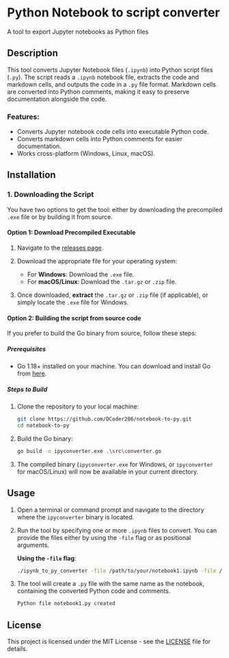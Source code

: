 # Python Notebook to script converter
A tool to export Jupyter notebooks as Python files

## Description

This tool converts Jupyter Notebook files (`.ipynb`) into Python script files (`.py`). The script reads a `.ipynb` notebook file, extracts the code and markdown cells, and outputs the code in a `.py` file format. Markdown cells are converted into Python comments, making it easy to preserve documentation alongside the code.

### Features:
- Converts Jupyter notebook code cells into executable Python code.
- Converts markdown cells into Python comments for easier documentation.
- Works cross-platform (Windows, Linux, macOS).

## Installation

### 1. Downloading the Script

You have two options to get the tool: either by downloading the precompiled `.exe` file or by building it from source.

#### Option 1: Download Precompiled Executable

1. Navigate to the [releases page](https://github.com/DCoder206/notebook-to-py/releases/tag/v1.0.0).
2. Download the appropriate file for your operating system:
   - For **Windows**: Download the `.exe` file.
   - For **macOS/Linux**: Download the `.tar.gz` or `.zip` file.
   
3. Once downloaded, **extract** the `.tar.gz` or `.zip` file (if applicable), or simply locate the `.exe` file for Windows.

#### Option 2: Building the script from source code

If you prefer to build the Go binary from source, follow these steps:

##### Prerequisites
- Go 1.18+ installed on your machine. You can download and install Go from [here](https://go.dev/dl/).

##### Steps to Build

1. Clone the repository to your local machine:

   ```bash
   git clone https://github.com/DCoder206/notebook-to-py.git
   cd notebook-to-py
   ```

2. Build the Go binary:

   ```bash
   go build -o ipyconverter.exe .\src\converter.go
   ```

3. The compiled binary (`ipyconverter.exe` for Windows, or `ipyconverter` for macOS/Linux) will now be available in your current directory.

## Usage

1. Open a terminal or command prompt and navigate to the directory where the `ipyconverter` binary is located.

2. Run the tool by specifying one or more `.ipynb` files to convert. You can provide the files either by using the `-file` flag or as positional arguments.

   **Using the `-file` flag**:
   ```bash
   ./ipynb_to_py_converter -file /path/to/your/notebook1.ipynb -file /path/to/your/notebook2.ipynb

3. The tool will create a `.py` file with the same name as the notebook, containing the converted Python code and comments.

   ```bash
   Python file notebook1.py created
   ```

## License

This project is licensed under the MIT License - see the [LICENSE](LICENSE) file for details.
